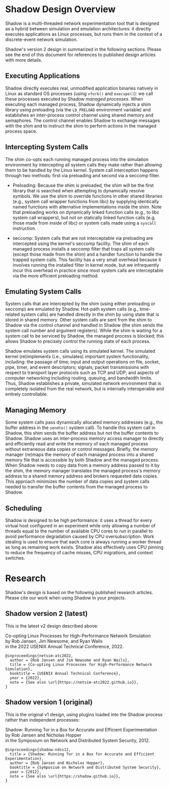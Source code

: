 # Shadow Design Overview

Shadow is a multi-threaded network experimentation tool that is designed as a
hybrid between simulation and emulation architectures: it directly executes
applications as Linux processes, but runs them in the context of a
discrete-event network simulation.

Shadow's version 2 design in summarized in the following sections. Please see
the end of this document for references to published design articles with more
details.

## Executing Applications

Shadow directly executes real, unmodified application binaries natively in Linux
as standard OS processes (using `vfork()` and `execvpe()`): we call these
processes executed by Shadow _managed processes_. When executing each managed
 process, Shadow dynamically injects a shim library using preloading (via the
`LD_PRELOAD` environment variable) and establishes an inter-process control
channel using shared memory and semaphores. The control channel enables Shadow
to exchange messages with the shim and to instruct the shim to perform actions
in the managed process space.

## Intercepting System Calls

The shim co-opts each running managed process into the simulation environment by
intercepting all system calls they make rather than allowing them to be handled
by the Linux kernel. System call interception happens through two methods: first
via preloading and second via a seccomp filter.

- Preloading: Because the shim is preloaded, the shim will be the first library
that is searched when attempting to dynamically resolve symbols. We use the shim
to override functions in other shared libraries (e.g., system call wrapper
functions from libc) by supplying identically named functions with alternative
implementations inside the shim. Note that preloading works on dynamically
linked function calls (e.g., to libc system call wrappers), but not on statically linked function calls
(e.g. those made from inside of libc) or system calls made using a `syscall` instruction.

- seccomp: System calls that are not interceptable via preloading are intercepted using the
kernel's seccomp facility. The shim of each managed process installs a seccomp
filter that traps all system calls (except those made from the shim) and a handler
function to handle the trapped system calls. This facility has a very small
overhead because it involves running the installed filter in kernel mode, but we
infrequently incur this overhead in practice since most system calls are
interceptable via the more efficient preloading method.

## Emulating System Calls

System calls that are intercepted by the shim (using either preloading or
seccomp) are emulated by Shadow. Hot-path system calls (e.g., time-related
system calls) are handled directly in the shim by using state that is stored in
shared memory. Other system calls are sent from the shim to Shadow via the
control channel and handled in Shadow (the shim sends the system call number and
argument registers). While the shim is waiting for a system call to be serviced
by Shadow, the managed process is blocked; this allows Shadow to precisely
control the running state of each process.

Shadow emulates system calls using its simulated kernel. The simulated kernel
(re)implements (i.e., simulates) important system functionality, including: the
passage of time; input and output operations on file, socket, pipe, timer, and
event descriptors; signals; packet transmissions with respect to transport layer
protocols such as TCP and UDP; and aspects of computer networking including
routing, queuing, and bandwidth limits. Thus, Shadow establishes a private,
simulated network environment that is completely isolated from the real network,
but is internally interoperable and entirely controllable.

## Managing Memory

Some system calls pass dynamically allocated memory addresses (e.g., the buffer
address in the `sendto()` system call). To handle this system call in Shadow,
this shim sends the buffer address but not the buffer contents to Shadow. Shadow
uses an inter-process memory access manager to directly and efficiently read and
write the memory of each managed process without extraneous data copies or
control messages. Briefly, the memory manager (re)maps the memory of each
managed process into a shared memory file that is accessible by both Shadow and
the managed process. When Shadow needs to copy data from a memory address passed
to it by the shim, the memory manager translates the managed process's memory
address to a shared memory address and brokers requested data copies. This
approach minimizes the number of data copies and system calls needed to transfer the buffer contents
from the managed process to Shadow.

## Scheduling

Shadow is designed to be high performance: it uses a thread for every virtual
host configured in an experiment while only allowing a number of threads equal
to the number of available CPU cores to run in parallel to avoid performance
degradation caused by CPU oversubscription. Work stealing is used to ensure that
each core is always running a worker thread as long as remaining work exists.
Shadow also effectively uses CPU pinning to reduce the frequency of cache
misses, CPU migrations, and context switches.

# Research

Shadow's design is based on the following published research articles. Please
cite our work when using Shadow in your projects.

## Shadow version 2 (latest)

This is the latest v2 design described above:

Co-opting Linux Processes for High-Performance Network Simulation  
by Rob Jansen, Jim Newsome, and Ryan Wails  
in the 2022 USENIX Annual Technical Conference, 2022.

```
@inproceedings{netsim-atc2022,
  author = {Rob Jansen and Jim Newsome and Ryan Wails},
  title = {Co-opting Linux Processes for High-Performance Network Simulation},
  booktitle = {USENIX Annual Technical Conference},
  year = {2022},
  note = {See also \url{https://netsim-atc2022.github.io}},
}
```

## Shadow version 1 (original)

This is the original v1 design, using plugins loaded into the Shadow process rather than independent processes:

Shadow: Running Tor in a Box for Accurate and Efficient Experimentation  
by Rob Jansen and Nicholas Hopper  
in the Symposium on Network and Distributed System Security, 2012.

```
@inproceedings{shadow-ndss12,
  title = {Shadow: Running Tor in a Box for Accurate and Efficient Experimentation},
  author = {Rob Jansen and Nicholas Hopper},
  booktitle = {Symposium on Network and Distributed System Security},
  year = {2012},
  note = {See also \url{https://shadow.github.io}},
}
```
